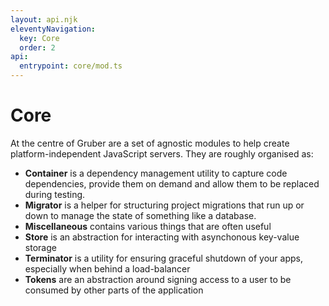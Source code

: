 ```yaml
---
layout: api.njk
eleventyNavigation:
  key: Core
  order: 2
api:
  entrypoint: core/mod.ts
---
```


# Core

At the centre of Gruber are a set of agnostic modules to help create platform-independent JavaScript servers. They are roughly organised as:

- **Container** is a dependency management utility to capture code dependencies, provide them on demand and allow them to be replaced during testing.
- **Migrator** is a helper for structuring project migrations that run up or down to manage the state of something like a database.
- **Miscellaneous** contains various things that are often useful
- **Store** is an abstraction for interacting with asynchonous key-value storage
- **Terminator** is a utility for ensuring graceful shutdown of your apps, especially when behind a load-balancer
- **Tokens** are an abstraction around signing access to a user to be consumed by other parts of the application
